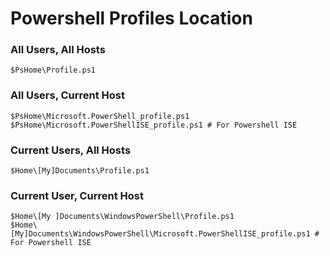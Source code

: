 # Powershell Profiles Location

### All Users, All Hosts
```
$PsHome\Profile.ps1
```
### All Users, Current Host
```
$PsHome\Microsoft.PowerShell_profile.ps1
$PsHome\Microsoft.PowerShellISE_profile.ps1 # For Powershell ISE
```
### Current Users, All Hosts
```
$Home\[My]Documents\Profile.ps1
```
### Current User, Current Host
```
$Home\[My ]Documents\WindowsPowerShell\Profile.ps1
$Home\[My]Documents\WindowsPowerShell\Microsoft.PowerShellISE_profile.ps1 # For Powershell ISE
```
